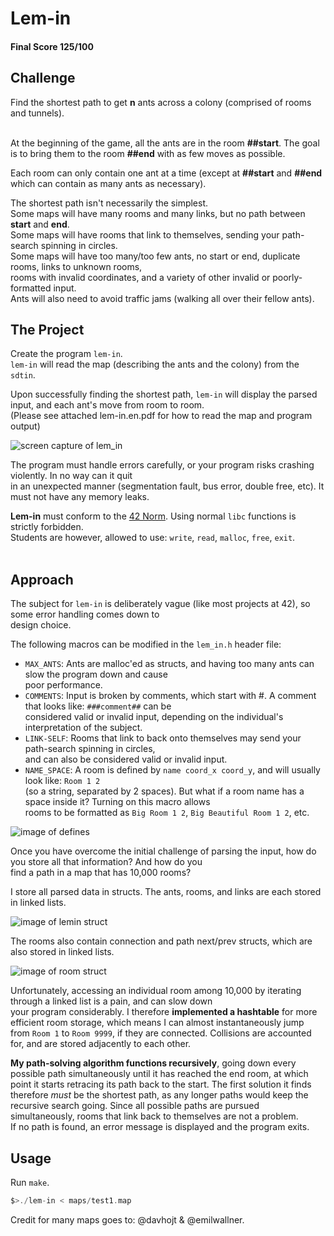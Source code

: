 # Lem-in

#### Final Score 125/100

## Challenge

Find the shortest path to get **n** ants across a colony (comprised of rooms and tunnels). <br />
<br />

At the beginning of the game, all the ants are in the room **##start**. 
The goal is to bring them to the room **##end** with as few moves as possible. <br />

Each room can only contain one ant at a time (except at **##start** and **##end** which can contain as many ants as necessary). <br />

The shortest path isn't necessarily the simplest. <br />
Some maps will have many rooms and many links, but no path between **start** and **end**. <br />
Some maps will have rooms that link to themselves, sending your path-search spinning in circles. <br />
Some maps will have too many/too few ants, no start or end, duplicate rooms, links to unknown rooms, <br />
rooms with invalid coordinates, and a variety of other invalid or poorly-formatted input. <br />
Ants will also need to avoid traffic jams (walking all over their fellow ants). <br />

## The Project

Create the program ```lem-in```. <br />
```lem-in``` will read the map (describing the ants and the colony) from the ```sdtin```. 

Upon successfully finding the shortest path, ```lem-in``` will display the parsed input, and each ant's move from room to room. <br />
(Please see attached lem-in.en.pdf for how to read the map and program output) <br />

![screen capture of lem_in](./images/lemin.png)
<br />

The program must handle errors carefully, or your program risks crashing violently. In no way can it quit <br />
in an unexpected manner (segmentation fault, bus error, double free, etc). It must not have any memory leaks. <br />

**Lem-in** must conform to the [42 Norm](https://cdn.intra.42.fr/pdf/pdf/960/norme.en.pdf). Using normal ```libc``` functions is strictly forbidden. <br /> 
Students are however, allowed to use: ```write```, ```read```, ```malloc```, ```free```, ```exit```. <br /> 
<br /> 

## Approach

The subject for ```lem-in``` is deliberately vague (like most projects at 42), so some error handling comes down to <br />
design choice.

The following macros can be modified in the ```lem_in.h``` header file:

- ```MAX_ANTS```: Ants are malloc'ed as structs, and having too many ants can slow the program down and cause <br />
poor performance.
- ```COMMENTS```: Input is broken by comments, which start with #. A comment that looks like: ```###comment##``` can be <br />
considered valid or invalid input, depending on the individual's interpretation of the subject. <br />
- ```LINK-SELF```: Rooms that link to back onto themselves may send your path-search spinning in circles, <br />
and can also be considered valid or invalid input. <br />
- ```NAME_SPACE```: A room is defined by ```name coord_x coord_y```, and will usually look like: ```Room 1 2``` <br />
(so a string, separated by 2 spaces). But what if a room name has a space inside it? Turning on this macro allows <br />
rooms to be formatted as ```Big Room 1 2```, ```Big Beautiful Room 1 2```, etc. <br />

![image of defines](./images/macros.png)
<br />

Once you have overcome the initial challenge of parsing the input, how do you store all that information? And how do you <br />
find a path in a map that has 10,000 rooms?

I store all parsed data in structs. The ants, rooms, and links are each stored in linked lists. <br />

![image of lemin struct](./images/lemin_struct.png)
<br />

The rooms also contain connection and path next/prev structs, which are also stored in linked lists. <br />

![image of room struct](./images/room_struct.png)
<br />

Unfortunately, accessing an individual room among 10,000 by iterating through a linked list is a pain, and can slow down 
<br />
your program considerably. I therefore **implemented a hashtable** for more efficient room storage, which means 
I can almost instantaneously jump from ```Room 1``` to ```Room 9999```, if they are connected. 
Collisions are accounted for, and are stored adjacently to each other. <br />

**My path-solving algorithm functions recursively**, going down every possible path simultaneously until it has reached 
the end room, at which point it starts retracing its path back to the start. The first solution it finds therefore _must_ 
be the shortest path, as any longer paths would keep the recursive search going. 
Since all possible paths are pursued simultaneously, rooms that link back to themselves are not a problem. <br />
If no path is found, an error message is displayed and the program exits. 

## Usage
Run ```make```.
``` c
$>./lem-in < maps/test1.map
```


Credit for many maps goes to: @davhojt & @emilwallner.
